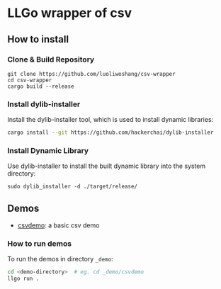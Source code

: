# LLGo wrapper of csv

## How to install

### Clone & Build Repository

```
git clone https://github.com/luoliwoshang/csv-wrapper
cd csv-wrapper
cargo build --release
```

### Install dylib-installer

Install the dylib-installer tool, which is used to install dynamic libraries:

```bash
cargo install --git https://github.com/hackerchai/dylib-installer
```

### Install Dynamic Library

Use dylib-installer to install the built dynamic library into the system directory:

```
sudo dylib_installer -d ./target/release/
```

## Demos

- [csvdemo](_demo/csvdemo/csv.go): a basic csv demo

### How to run demos

To run the demos in directory `_demo`:

```sh
cd <demo-directory>  # eg. cd _demo/csvdemo
llgo run .
```
